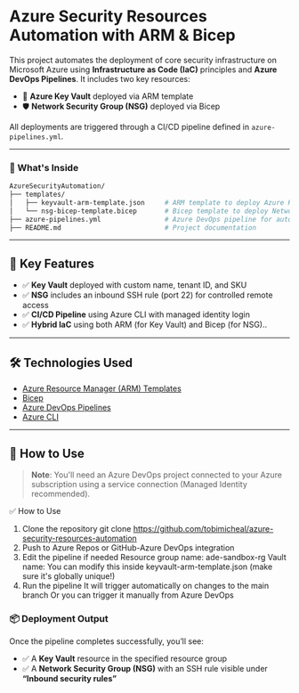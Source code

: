 # Azure Security Resources Automation with ARM & Bicep

This project automates the deployment of core security infrastructure on Microsoft Azure using **Infrastructure as Code (IaC)** principles and **Azure DevOps Pipelines**. It includes two key resources:

- 🔐 **Azure Key Vault** deployed via ARM template
- 🛡️ **Network Security Group (NSG)** deployed via Bicep

All deployments are triggered through a CI/CD pipeline defined in `azure-pipelines.yml`.

---

### 📁 What's Inside

```bash
AzureSecurityAutomation/
├── templates/
│   ├── keyvault-arm-template.json     # ARM template to deploy Azure Key Vault
│   └── nsg-bicep-template.bicep       # Bicep template to deploy Network Security Group (NSG)
├── azure-pipelines.yml                # Azure DevOps pipeline for automated deployments
├── README.md                          # Project documentation
```
---

## 🧠 Key Features

- ✅ **Key Vault** deployed with custom name, tenant ID, and SKU
- ✅ **NSG** includes an inbound SSH rule (port 22) for controlled remote access
- ✅ **CI/CD Pipeline** using Azure CLI with managed identity login
- ✅ **Hybrid IaC** using both ARM (for Key Vault) and Bicep (for NSG)..

---

## 🛠️ Technologies Used

- [Azure Resource Manager (ARM) Templates](https://learn.microsoft.com/en-us/azure/azure-resource-manager/templates/overview)
- [Bicep](https://learn.microsoft.com/en-us/azure/azure-resource-manager/bicep/overview)
- [Azure DevOps Pipelines](https://learn.microsoft.com/en-us/azure/devops/pipelines/?view=azure-devops)
- [Azure CLI](https://learn.microsoft.com/en-us/cli/azure/install-azure-cli)

---

## 🚀 How to Use

> **Note**: You'll need an Azure DevOps project connected to your Azure subscription using a service connection (Managed Identity recommended).

✅ How to Use
1. Clone the repository
git clone https://github.com/tobimicheal/azure-security-resources-automation
2. Push to Azure Repos or GitHub-Azure DevOps integration
3. Edit the pipeline if needed
   Resource group name: ade-sandbox-rg
   Vault name: You can modify this inside keyvault-arm-template.json (make sure it's globally unique!)
4. Run the pipeline
   It will trigger automatically on changes to the main branch
   Or you can trigger it manually from Azure DevOps


### 📦 Deployment Output

Once the pipeline completes successfully, you’ll see:

- ✅ A **Key Vault** resource in the specified resource group
- ✅ A **Network Security Group (NSG)** with an SSH rule visible under **“Inbound security rules”**

